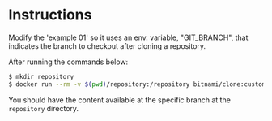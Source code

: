 # Instructions

Modify the 'example 01' so it uses an env. variable, "GIT_BRANCH", that indicates the branch to checkout after cloning a repository.

After running the commands below:

```bash
$ mkdir repository
$ docker run --rm -v $(pwd)/repository:/repository bitnami/clone:custom git clone REPO_URL
```

You should have the content available at the specific branch at the `repository` directory.
